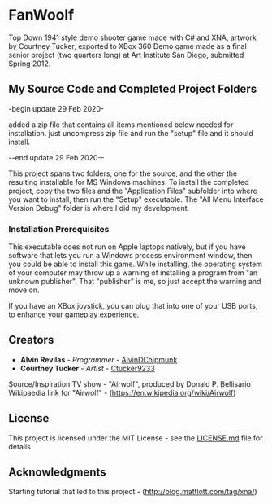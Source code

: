 # FanWoolf
Top Down 1941 style demo shooter game made with C# and XNA, artwork by Courtney Tucker, exported to XBox 360
Demo game made as a final senior project (two quarters long) at Art Institute San Diego, submitted Spring 2012.

## My Source Code and Completed Project Folders
-begin update 29 Feb 2020-

added a zip file that contains all items mentioned below needed for installation.  just uncompress zip file and run the "setup" file and it should install.

--end update 29 Feb 2020--

This project spans two folders, one for the source, and the other the resulting installable for MS Windows machines.
To install the completed project, copy the two files and the "Application Files" subfolder into where you want to install, then run the "Setup" executable.
The "All Menu Interface Version Debug" folder is where I did my development.

### Installation Prerequisites

This executable does not run on Apple laptops natively, but if you have software that lets you run a Windows process environment window, then you could be able to install this game.
While installing, the operating system of your computer may throw up a warning of installing a program from "an unknown publisher".  That "publisher" is me, so just accept the warning and move on. 

If you have an XBox joystick, you can plug that into one of your USB ports, to enhance your gameplay experience.

## Creators

* **Alvin Revilas** - *Programmer* - [AlvinDChipmunk](https://github.com/AlvinDChipmunk)
* **Courtney Tucker** - *Artist* - [Ctucker9233](https://github.com/Ctucker9233)

Source/Inspiration TV show - "Airwolf", produced by Donald P. Bellisario
Wikipaedia link for "Airwolf" - (https://en.wikipedia.org/wiki/Airwolf)

## License

This project is licensed under the MIT License - see the [LICENSE.md](LICENSE.md) file for details

## Acknowledgments

Starting tutorial that led to this project - (http://blog.mattlott.com/tag/xna/)

